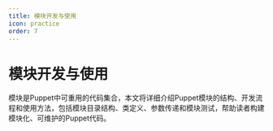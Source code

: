 ```yaml
---
title: 模块开发与使用
icon: practice
order: 7
---
```


# 模块开发与使用

模块是Puppet中可重用的代码集合，本文将详细介绍Puppet模块的结构、开发流程和使用方法，包括模块目录结构、类定义、参数传递和模块测试，帮助读者构建模块化、可维护的Puppet代码。
